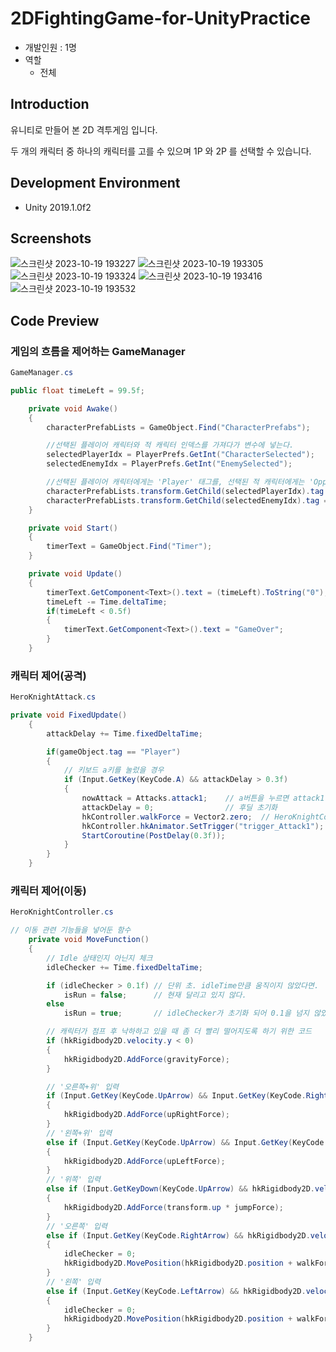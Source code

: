 # 2DFightingGame-for-UnityPractice
- 개발인원 : 1명
- 역할
  - 전체
## Introduction
유니티로 만들어 본 2D 격투게임 입니다.

두 개의 캐릭터 중 하나의 캐릭터를 고를 수 있으며 1P 와 2P 를 선택할 수 있습니다.
## Development Environment
- Unity 2019.1.0f2
## Screenshots
![스크린샷 2023-10-19 193227](https://github.com/seasunrise22/2DFightingGame-for-UnityPractice/assets/45503931/92d3fbb4-168b-4280-a2cd-f4ad77f7fbf4)
![스크린샷 2023-10-19 193305](https://github.com/seasunrise22/2DFightingGame-for-UnityPractice/assets/45503931/28094a66-f121-4511-8eb3-4469d918f5df)
![스크린샷 2023-10-19 193324](https://github.com/seasunrise22/2DFightingGame-for-UnityPractice/assets/45503931/a8a0ff4c-2bfc-4c4b-aadc-770b32342358)
![스크린샷 2023-10-19 193416](https://github.com/seasunrise22/2DFightingGame-for-UnityPractice/assets/45503931/6cb953ea-152a-4734-82ff-04867319b363)
![스크린샷 2023-10-19 193532](https://github.com/seasunrise22/2DFightingGame-for-UnityPractice/assets/45503931/4adce837-9f4a-4b4f-a9fa-067d5f50f5d1)
## Code Preview
### 게임의 흐름을 제어하는 GameManager
```c#
GameManager.cs

public float timeLeft = 99.5f;        

    private void Awake()
    {
        characterPrefabLists = GameObject.Find("CharacterPrefabs");     //변수에 실제 캐릭터 프리펩이 담긴 리스트 오브젝트를 연결한다.

        //선택된 플레이어 캐릭터와 적 캐릭터 인덱스를 가져다가 변수에 넣는다.
        selectedPlayerIdx = PlayerPrefs.GetInt("CharacterSelected");
        selectedEnemyIdx = PlayerPrefs.GetInt("EnemySelected");

        //선택된 플레이어 캐릭터에게는 'Player' 태그를, 선택된 적 캐릭터에게는 'Opponent' 태그를 부착한다.
        characterPrefabLists.transform.GetChild(selectedPlayerIdx).tag = "Player";
        characterPrefabLists.transform.GetChild(selectedEnemyIdx).tag = "Enemy";
    }

    private void Start()
    {
        timerText = GameObject.Find("Timer");
    }

    private void Update()
    {
        timerText.GetComponent<Text>().text = (timeLeft).ToString("0"); // "0" = 정수형태로 변환. 반올림값임. ex) 98.5 = 99로 표시
        timeLeft -= Time.deltaTime;         
        if(timeLeft < 0.5f)
        {
            timerText.GetComponent<Text>().text = "GameOver";
        }
    }
```
### 캐릭터 제어(공격)
```c#
HeroKnightAttack.cs

private void FixedUpdate()
    {
        attackDelay += Time.fixedDeltaTime;

        if(gameObject.tag == "Player")
        {
            // 키보드 a키를 눌렀을 경우
            if (Input.GetKey(KeyCode.A) && attackDelay > 0.3f)
            {
                nowAttack = Attacks.attack1;    // a버튼을 누르면 attack1을 쓰고 있다 라고 명시함.
                attackDelay = 0;                // 후딜 초기화
                hkController.walkForce = Vector2.zero;  // HeroKnightController에 접근하여 움직임을 순간 멈추게 한다.
                hkController.hkAnimator.SetTrigger("trigger_Attack1");  // HeroKnightController에 접근하여 attack1에 해당하는 애니메이션을 재생시킨다.
                StartCoroutine(PostDelay(0.3f));
            }
        }        
    }
```
### 캐릭터 제어(이동)
```c#
HeroKnightController.cs

// 이동 관련 기능들을 넣어둔 함수
    private void MoveFunction()
    {
        // Idle 상태인지 아닌지 체크
        idleChecker += Time.fixedDeltaTime;

        if (idleChecker > 0.1f) // 단위 초. idleTime만큼 움직이지 않았다면.
            isRun = false;      // 현재 달리고 있지 않다.
        else
            isRun = true;       // idleChecker가 초기화 되어 0.1을 넘지 않았다면 현재 달리고 있는 상태이다.

        // 캐릭터가 점프 후 낙하하고 있을 때 좀 더 빨리 떨어지도록 하기 위한 코드
        if (hkRigidbody2D.velocity.y < 0)
        {
            hkRigidbody2D.AddForce(gravityForce);
        }

        // '오른쪽+위' 입력
        if (Input.GetKey(KeyCode.UpArrow) && Input.GetKey(KeyCode.RightArrow) && hkRigidbody2D.velocity.y == 0)
        {
            hkRigidbody2D.AddForce(upRightForce);
        }
        // '왼쪽+위' 입력
        else if (Input.GetKey(KeyCode.UpArrow) && Input.GetKey(KeyCode.LeftArrow) && hkRigidbody2D.velocity.y == 0)
        {
            hkRigidbody2D.AddForce(upLeftForce);
        }
        // '위쪽' 입력
        else if (Input.GetKeyDown(KeyCode.UpArrow) && hkRigidbody2D.velocity.y == 0)
        {
            hkRigidbody2D.AddForce(transform.up * jumpForce);
        }
        // '오른쪽' 입력
        else if (Input.GetKey(KeyCode.RightArrow) && hkRigidbody2D.velocity.y == 0)
        {
            idleChecker = 0;
            hkRigidbody2D.MovePosition(hkRigidbody2D.position + walkForce * Time.fixedDeltaTime);
        }
        // '왼쪽' 입력
        else if (Input.GetKey(KeyCode.LeftArrow) && hkRigidbody2D.velocity.y == 0)
        {
            idleChecker = 0;
            hkRigidbody2D.MovePosition(hkRigidbody2D.position + walkForce * -1 * Time.fixedDeltaTime);
        }
    }
```
